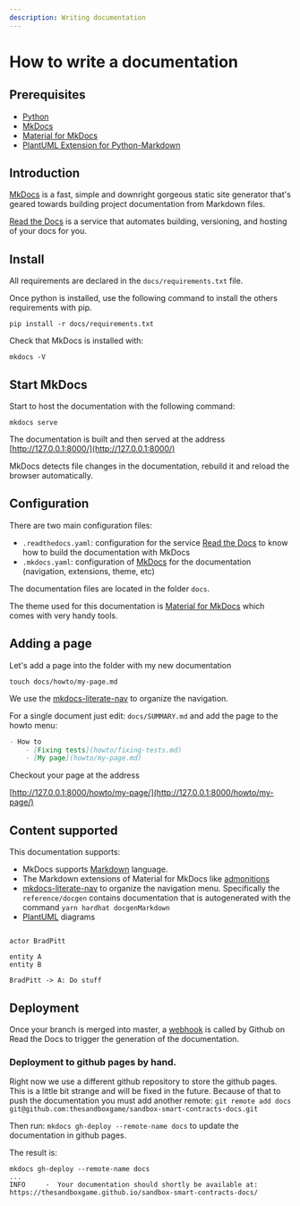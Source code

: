 ```yaml
---
description: Writing documentation
---
```


# How to write a documentation

## Prerequisites

* [Python](https://www.python.org/downloads/)
* [MkDocs](https://www.mkdocs.org/)
* [Material for MkDocs](https://squidfunk.github.io/mkdocs-material/)
* [PlantUML Extension for Python-Markdown](https://github.com/mikitex70/plantuml-markdown)

## Introduction

[MkDocs](https://www.mkdocs.org/) is a fast, simple and downright gorgeous static site generator that's geared towards
building project documentation from Markdown files.

[Read the Docs](https://readthedocs.org/) is a service that automates building, versioning, and hosting of your docs for
you.

## Install

All requirements are declared in the `docs/requirements.txt` file.

Once python is installed, use the following command to install the others requirements with pip.

```shell
pip install -r docs/requirements.txt
```

Check that MkDocs is installed with:

```shell
mkdocs -V
```

## Start MkDocs

Start to host the documentation with the following command:

```shell
mkdocs serve
```

The documentation is built and then served at the address
[http://127.0.0.1:8000/](http://127.0.0.1:8000/)

MkDocs detects file changes in the documentation, rebuild it and reload the browser automatically.

## Configuration

There are two main configuration files:

- `.readthedocs.yaml`: configuration for the service [Read the Docs](https://readthedocs.org/) to know how to build the
  documentation with MkDocs
- `.mkdocs.yaml`: configuration of [MkDocs](https://www.mkdocs.org/) for the documentation (navigation, extensions,
  theme, etc)

The documentation files are located in the folder `docs`.

The theme used for this documentation is [Material for MkDocs](https://squidfunk.github.io/mkdocs-material/) which comes
with very handy tools.

## Adding a page

Let's add a page into the folder with my new documentation

```shell
touch docs/howto/my-page.md
```

We use the [mkdocs-literate-nav](https://github.com/oprypin/mkdocs-literate-nav) to organize the navigation.

For a single document just edit: `docs/SUMMARY.md` and add the page to the howto menu:

```markdown
- How to
    - [Fixing tests](howto/fixing-tests.md)
    - [My page](howto/my-page.md)
```

Checkout your page at the address

[http://127.0.0.1:8000/howto/my-page/](http://127.0.0.1:8000/howto/my-page/)

## Content supported

This documentation supports:

- MkDocs supports [Markdown](https://daringfireball.net/projects/markdown/) language.
- The Markdown extensions of Material for MkDocs
  like [admonitions](https://squidfunk.github.io/mkdocs-material/reference/admonitions/)
- [mkdocs-literate-nav](https://github.com/oprypin/mkdocs-literate-nav) to organize the navigation menu. Specifically
  the `reference/docgen` contains documentation that is autogenerated with the command `yarn hardhat docgenMarkdown`
- [PlantUML](https://plantuml.com/) diagrams

```plantuml

actor BradPitt

entity A
entity B

BradPitt -> A: Do stuff

```

## Deployment

Once your branch is merged into master,
a [webhook](https://github.com/thesandboxgame/sandbox-smart-contracts/settings/hooks) is called by Github on Read the
Docs to trigger the generation of the documentation.

### Deployment to github pages by hand.

Right now we use a different github repository to store the github pages. This is a little bit strange and will be fixed
in the future. Because of that to push the documentation you must add another
remote: `git remote add docs git@github.com:thesandboxgame/sandbox-smart-contracts-docs.git`

Then run: `mkdocs gh-deploy --remote-name docs` to update the documentation in github pages.

The result is:

```text
mkdocs gh-deploy --remote-name docs
...
INFO     -  Your documentation should shortly be available at: https://thesandboxgame.github.io/sandbox-smart-contracts-docs/
```
